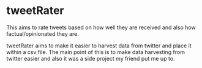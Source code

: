 # tweetRater
This aims to rate tweets based on how well they are received and also how factual/opinionated they are.

tweetRater aims to make it easier to harvest data from twitter and place it within a csv file.
The main point of this is to make data harvesting from twitter easier and also it was a side project my friend put me up to.

